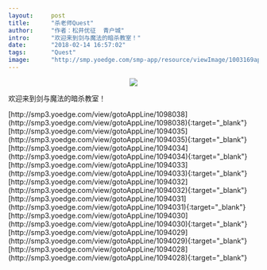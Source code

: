 ```yaml
---
layout:     post
title:      "杀老师Quest"
author:     "作者：松井优征  青户城"
intro:      "欢迎来到剑与魔法的暗杀教室！"
date:       "2018-02-14 16:57:02"
tags:       "Quest"
image:      "http://smp.yoedge.com/smp-app/resource/viewImage/1003169appline.png"
---
```

<div style="text-align: center">
<p><img src="http://smp.yoedge.com/smp-app/resource/viewImage/1003169appline.png"/></p>
</div>
<p class="post-meta">
<span>欢迎来到剑与魔法的暗杀教室！</span>
</p>
[http://smp3.yoedge.com/view/gotoAppLine/1098038](http://smp3.yoedge.com/view/gotoAppLine/1098038){:target="_blank"}
[http://smp3.yoedge.com/view/gotoAppLine/1094035](http://smp3.yoedge.com/view/gotoAppLine/1094035){:target="_blank"}
[http://smp3.yoedge.com/view/gotoAppLine/1094034](http://smp3.yoedge.com/view/gotoAppLine/1094034){:target="_blank"}
[http://smp3.yoedge.com/view/gotoAppLine/1094033](http://smp3.yoedge.com/view/gotoAppLine/1094033){:target="_blank"}
[http://smp3.yoedge.com/view/gotoAppLine/1094032](http://smp3.yoedge.com/view/gotoAppLine/1094032){:target="_blank"}
[http://smp3.yoedge.com/view/gotoAppLine/1094031](http://smp3.yoedge.com/view/gotoAppLine/1094031){:target="_blank"}
[http://smp3.yoedge.com/view/gotoAppLine/1094030](http://smp3.yoedge.com/view/gotoAppLine/1094030){:target="_blank"}
[http://smp3.yoedge.com/view/gotoAppLine/1094029](http://smp3.yoedge.com/view/gotoAppLine/1094029){:target="_blank"}
[http://smp3.yoedge.com/view/gotoAppLine/1094028](http://smp3.yoedge.com/view/gotoAppLine/1094028){:target="_blank"}


